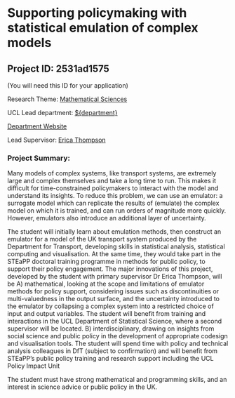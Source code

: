 # Supporting policymaking with statistical emulation of complex models

## Project ID: **2531ad1575**
(You will need this ID for your application)

Research Theme: [Mathematical Sciences](../themes/mathematical-sciences.md)

UCL Lead department: [${department}](../departments/science-technology-engineering-and-public-policy.md)

[Department Website](https://www.ucl.ac.uk/steapp)

Lead Supervisor: [Erica Thompson](https://profiles.ucl.ac.uk/66106)

### Project Summary:

Many models of complex systems, like transport systems, are extremely large and complex themselves and take a long time to run.  This makes it difficult for time-constrained policymakers to interact with the model and understand its insights. To reduce this problem, we can use an emulator: a surrogate model which can replicate the results of (emulate) the complex model on which it is trained, and can run orders of magnitude more quickly.  However, emulators also introduce an additional layer of uncertainty.

The student will initially learn about emulation methods, then construct an emulator for a model of the UK transport system produced by the Department for Transport, developing skills in statistical analysis, statistical computing and visualisation.  At the same time, they would take part in the STEaPP doctoral training programme in methods for public policy, to support their policy engagement.
The major innovations of this project, developed by the student with primary supervisor Dr Erica Thompson, will be 
A)	mathematical, looking at the scope and limitations of emulator methods for policy support, considering issues such as discontinuities or multi-valuedness in the output surface, and the uncertainty introduced to the emulator by collapsing a complex system into a restricted choice of input and output variables. The student will benefit from training and interactions in the UCL Department of Statistical Science, where a second supervisor will be located.
B)	interdisciplinary, drawing on insights from social science and public policy in the development of appropriate codesign and visualisation tools.  The student will spend time with policy and technical analysis colleagues in DfT (subject to confirmation) and will benefit from STEaPP’s public policy training and research support including the UCL Policy Impact Unit 

The student must have strong mathematical and programming skills, and an interest in science advice or public policy in the UK.
